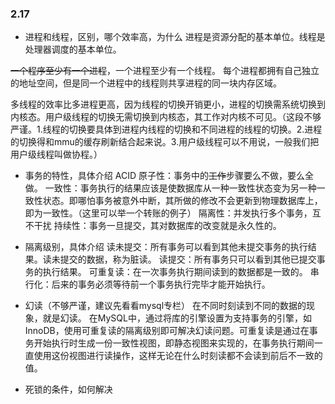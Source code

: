 ### 2.17
* 进程和线程，区别，哪个效率高，为什么
进程是资源分配的基本单位。线程是处理器调度的基本单位。

~~一个程序至少有一个进程~~，一个进程至少有一个线程。
每个进程都拥有自己独立的地址空间，但是同一个进程中的线程则共享进程的同一块内存区域。

多线程的效率比多进程更高，因为线程的切换开销更小，进程的切换需系统切换到内核态。用户级线程的切换无需切换到内核态，其工作对内核不可见。（这段不够严谨。1.线程的切换要具体到进程内线程的切换和不同进程的线程的切换。2.进程的切换得和mmu的缓存刷新结合起来说。3.用户级线程可以不用说，一般我们把用户级线程叫做协程。）


* 事务的特性，具体介绍
ACID
原子性：事务中的~~工作~~步骤要么不做，要么全做。
一致性：事务执行的结果应该是使数据库从一种一致性状态变为另一种一致性状态。即哪怕事务被意外中断，其所做的修改不会更新到物理数据库上，即为一致性。（这里可以举一个转账的例子）
隔离性：并发执行多个事务，互不干扰
持续性：事务一旦提交，其对数据库的改变就是永久性的。

* 隔离级别，具体介绍
读未提交：所有事务可以看到其他未提交事务的执行结果。读未提交的数据，称为脏读。
读提交：所有事务只可以看到其他已提交事务的执行结果。
可重复读：在一次事务执行期间读到的数据都是一致的。
串行化：后来的事务必须等待前一个事务执行完毕才能开始执行。

* 幻读（不够严谨，建议先看看mysql专栏）
在不同时刻读到不同的数据的现象，就是幻读。
在MySQL中，通过将库的引擎设置为支持事务的引擎，如InnoDB，使用可重复读的隔离级别即可解决幻读问题。可重复读是通过在事务开始执行时生成一份一致性视图，即静态视图来实现的，在事务执行期间一直使用这份视图进行读操作，这样无论在什么时刻读都不会读到前后不一致的值。

* 死锁的条件，如何解决
